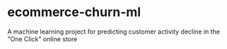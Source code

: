 # ecommerce-churn-ml
A machine learning project for predicting customer activity decline in the "One Click" online store
